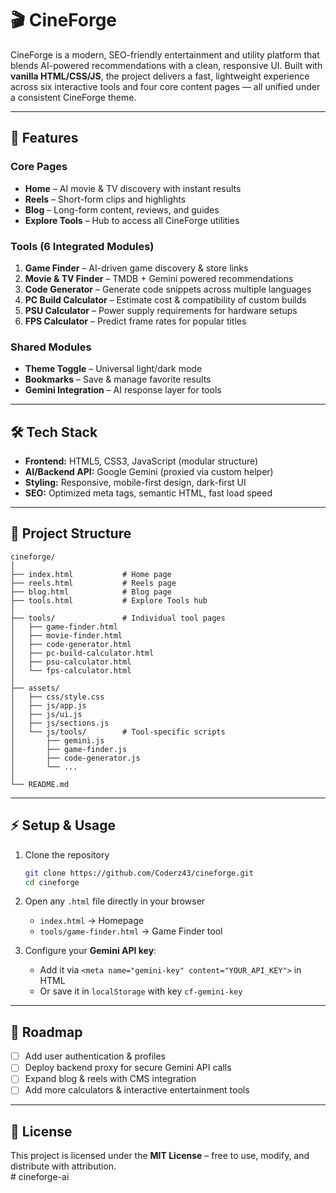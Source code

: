 # 🎬 CineForge  

CineForge is a modern, SEO-friendly entertainment and utility platform that blends AI-powered recommendations with a clean, responsive UI. Built with **vanilla HTML/CSS/JS**, the project delivers a fast, lightweight experience across six interactive tools and four core content pages — all unified under a consistent CineForge theme.  

---

## 🚀 Features  

### Core Pages  
- **Home** – AI movie & TV discovery with instant results  
- **Reels** – Short-form clips and highlights  
- **Blog** – Long-form content, reviews, and guides  
- **Explore Tools** – Hub to access all CineForge utilities  

### Tools (6 Integrated Modules)  
1. **Game Finder** – AI-driven game discovery & store links  
2. **Movie & TV Finder** – TMDB + Gemini powered recommendations  
3. **Code Generator** – Generate code snippets across multiple languages  
4. **PC Build Calculator** – Estimate cost & compatibility of custom builds  
5. **PSU Calculator** – Power supply requirements for hardware setups  
6. **FPS Calculator** – Predict frame rates for popular titles  

### Shared Modules  
- **Theme Toggle** – Universal light/dark mode  
- **Bookmarks** – Save & manage favorite results  
- **Gemini Integration** – AI response layer for tools  

---

## 🛠️ Tech Stack  

- **Frontend:** HTML5, CSS3, JavaScript (modular structure)  
- **AI/Backend API:** Google Gemini (proxied via custom helper)  
- **Styling:** Responsive, mobile-first design, dark-first UI  
- **SEO:** Optimized meta tags, semantic HTML, fast load speed  

---

## 📂 Project Structure  

```
cineforge/
│
├── index.html           # Home page
├── reels.html           # Reels page
├── blog.html            # Blog page
├── tools.html           # Explore Tools hub
│
├── tools/               # Individual tool pages
│   ├── game-finder.html
│   ├── movie-finder.html
│   ├── code-generator.html
│   ├── pc-build-calculator.html
│   ├── psu-calculator.html
│   └── fps-calculator.html
│
├── assets/
│   ├── css/style.css
│   ├── js/app.js
│   ├── js/ui.js
│   ├── js/sections.js
│   └── js/tools/        # Tool-specific scripts
│       ├── gemini.js
│       ├── game-finder.js
│       ├── code-generator.js
│       └── ...
│
└── README.md
```

---

## ⚡ Setup & Usage  

1. Clone the repository  
   ```bash
   git clone https://github.com/Coderz43/cineforge.git
   cd cineforge
   ```

2. Open any `.html` file directly in your browser  
   - `index.html` → Homepage  
   - `tools/game-finder.html` → Game Finder tool  

3. Configure your **Gemini API key**:  
   - Add it via `<meta name="gemini-key" content="YOUR_API_KEY">` in HTML  
   - Or save it in `localStorage` with key `cf-gemini-key`  

---

## 📌 Roadmap  

- [ ] Add user authentication & profiles  
- [ ] Deploy backend proxy for secure Gemini API calls  
- [ ] Expand blog & reels with CMS integration  
- [ ] Add more calculators & interactive entertainment tools  

---

## 📜 License  

This project is licensed under the **MIT License** – free to use, modify, and distribute with attribution.  
#   c i n e f o r g e - a i  
 